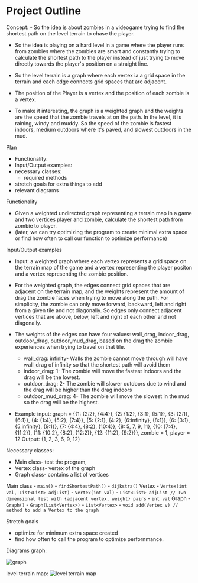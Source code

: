 # Project Outline

Concept: - So the idea is about zombies in a videogame trying to find the shortest path on the level terrain to chase the player.
- So the idea is playing on a hard level in a game where the player runs from zombies where the zombies are smart and constantly trying to calculate the shortest path to the player instead of just trying to move directly towards the player's position on a straight line.

- So the level terrain is a graph where each vertex ia a grid space in the terrain and each edge connects grid spaces that are adjacent.
- The position of the Player is a vertex and the position of each zombie is a vertex.

- To make it interesting, the graph is a weighted graph and the weights are the speed that the zombie travels at on the path. In the level, it is raining, windy and muddy. So the speed of the zombie is fastest indoors, medium outdoors where it's paved, and slowest outdoors in the mud.

Plan
- Functionality: 
- Input/Output examples: 
- necessary classes: 
  - required methods
- stretch goals for extra things to add
- relevant diagrams


Functionality
  - Given a weighted undirected graph representing a terrain map in a game and two vertices player and zombie, calculate the shortest path from zombie to player.
  - (later, we can try optimizing the program to create minimal extra space or find how often to call our function to optimize performance)

Input/Output examples
  - Input: a weighted graph where each vertex represents a grid space on the terrain map of the game and a vertex representing the player positon and a vertex representing the zombie position. 
  - For the weighted graph, the edges connect grid spaces that are adjacent on the terrain map, and the weights represent the amount of drag the zombie faces when trying to move along the path. For simplicity, the zombie can only move forward, backward, left and right from a given tile and not diagonally. So edges only connect adjacent vertices that are above, below, left and right of each other and not diagonally. 
  - The weights of the edges can have four values: wall_drag, indoor_drag, outdoor_drag, outdoor_mud_drag, based on the drag the zombie experiences when trying to travel on that tile. 
    - wall_drag: infinity- Walls the zombie cannot move through will have wall_drag of infinity so that the shortest path will avoid them
    - indoor_drag: 1-  The zombie will move the fastest indoors and the drag will be the lowest.
    - outdoor_drag: 2- The zombie will slower outdoors due to wind and the drag will be higher than the drag indoors
    - outdoor_mud_drag: 4- The zombie will move the slowest in the mud so the drag will be the highest.
  
  - Example input: graph = {{1: {2:2}, {4:4}},
                            {2: {1:2}, {3:1}, {5:1}},
                            {3: {2:1}, {6:1}},
                            {4: {1:4}, {5:2}, {7:4}},
                            {5: {2:1}, {4:2}, {6:infinity}, {8:1}},
                            {6: {3:1}, {5:infinity}, {9:1}},
                            {7: {4:4}, {8:2}, {10:4}},
                            {8: 5, 7, 9, 11},
                            {10: {7:4}, {11:2}},
                            {11: {10:2}, {8:2}, {12:2}},
                            {12: {11:2}, {9:2}}},
                  zombie = 1, player = 12
    Output: {1, 2, 3, 6, 9, 12}

Necessary classes:
  - Main class- test the program, 
  - Vertex class- vertex of the graph
  - Graph class- contains a list of vertices



  Main class
    - ``main()``
    - ``findShortestPath()``
    - ``dijkstra()``
  Vertex
    - ``Vertex(int val, List<List> adjList)``
    - ``Vertex(int val)``
    - ``List<List> adjList // Two dimensional list with {adjacent vertex, weight} pairs``
    - ``int val``
  Graph
    - ``Graph()``
    - ``Graph(List<Vertex>)``
    - ``List<Vertex>``
    - ``void add(Vertex v) // method to add a Vertex to the graph``


Stretch goals
  - optimize for minimum extra space created
  - find how often to call the program to optimize perfornmance.

Diagrams
  graph: 

  ![graph](https://i.imgur.com/XtXrs3C.jpg)

  level terrain map: 
  ![level terrain map](https://i.imgur.com/TbjQlWf.jpg)

                      